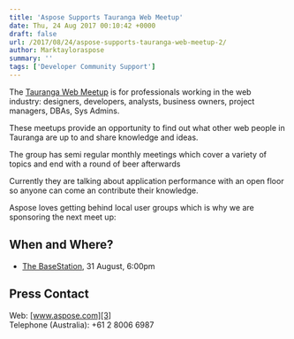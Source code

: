 ```yaml
---
title: 'Aspose Supports Tauranga Web Meetup'
date: Thu, 24 Aug 2017 00:10:42 +0000
draft: false
url: /2017/08/24/aspose-supports-tauranga-web-meetup-2/
author: Marktayloraspose
summary: ''
tags: ['Developer Community Support']
---
```


[](https://blog.aspose.com/wp-content/uploads/sites/2/2016/07/highres_440634499.jpeg)The [Tauranga Web Meetup][1] is for professionals working in the web industry: designers, developers, analysts, business owners, project managers, DBAs, Sys Admins.

These meetups provide an opportunity to find out what other web people in Tauranga are up to and share knowledge and ideas.

The group has semi regular monthly meetings which cover a variety of topics and end with a round of beer afterwards

Currently they are talking about application performance with an open floor so anyone can come an contribute their knowledge.

Aspose loves getting behind local user groups which is why we are sponsoring the next meet up:

## When and Where?

*   [The BaseStation][2], 31 August, 6:00pm

## Press Contact

Web: [www.aspose.com][3]  
Telephone (Australia): +61 2 8006 6987




[1]: http://www.meetup.com/TaurangaWeb/
[2]: https://maps.google.com/maps?f=q&hl=en&q=148+Durham+Street%2C+Tauranga%2C+nz
[3]: http://www.aspose.com/



